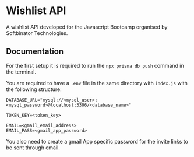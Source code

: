 
# Wishlist API

A wishlist API developed for the Javascript Bootcamp organised by Softbinator Technologies.


## Documentation

For the first setup it is required to run the `npx prisma db push` command in the terminal.

You are required to have a `.env` file in the same directory with `index.js` with the following structure:

```
DATABASE_URL="mysql://<mysql_user>:<mysql_password>@localhost:3306/<database_name>"

TOKEN_KEY=<token_key>

EMAIL=<gmail_email_address>
EMAIL_PASS=<gmail_app_password>
```

You also need to create a gmail App specific password for the invite links to be sent through email.